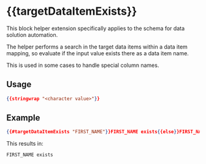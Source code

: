 # {{targetDataItemExists}}

This block helper extension specifically applies to the schema for data solution automation.

The helper performs a search in the target data items within a data item mapping, so evaluate if the input value exists there as a data item name.

This is used in some cases to handle special column names.

## Usage

```json
{{stringwrap "<character value>"}}
```

## Example

```json
{{#targetDataItemExists "FIRST_NAME"}}FIRST_NAME exists{{else}}FIRST_NAME does not exist{{/targetDataItemExists}}
```

This results in:

```dotnetcli
FIRST_NAME exists
```
